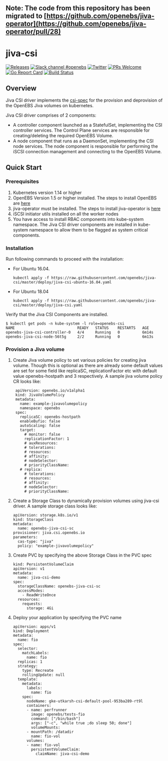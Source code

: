 ## Note: The code from this repository has been migrated to [https://github.com/openebs/jiva-operator](https://github.com/openebs/jiva-operator/pull/28)

# jiva-csi

[![Releases](https://img.shields.io/github/release/openebs/openebs/all.svg?style=flat-square)](https://github.com/openebs/openebs/releases)
[![Slack channel #openebs](https://img.shields.io/badge/slack-openebs-brightgreen.svg?logo=slack)](https://kubernetes.slack.com/messages/openebs)
[![Twitter](https://img.shields.io/twitter/follow/openebs.svg?style=social&label=Follow)](https://twitter.com/intent/follow?screen_name=openebs)
[![PRs Welcome](https://img.shields.io/badge/PRs-welcome-brightgreen.svg?style=flat-square)](https://github.com/openebs/openebs/blob/master/CONTRIBUTING.md)
[![Go Report Card](https://goreportcard.com/badge/github.com/openebs/jiva-csi)](https://goreportcard.com/report/github.com/openebs/jiva-csi)
[![Build Status](https://travis-ci.org/openebs/jiva-csi.svg?branch=master)](https://travis-ci.org/openebs/jiva-csi)

## Overview

Jiva CSI driver implements the [csi-spec](https://github.com/container-storage-interface/spec/blob/master/spec.md) for
the provision and deprovision of the OpenEBS Jiva volumes on kubernetes.

Jiva CSI driver comprises of 2 components:
- A controller component launched as a StatefulSet,
  implementing the CSI controller services. The Control Plane
  services are responsible for creating/deleting the required
  OpenEBS Volume.
- A node component that runs as a DaemonSet,
  implementing the CSI node services. The node component is
  responsible for performing the iSCSI connection management and
  connecting to the OpenEBS Volume.

## Quick Start

### Prerequisites

1. Kubernetes version 1.14 or higher
2. OpenEBS Version 1.5 or higher installed.
   The steps to install OpenEBS are [here](https://docs.openebs.io/docs/next/quickstart.html)
3. jiva-operator must be installed.
   The steps to install jiva-operator is [here](https://github.com/openebs/jiva-operator/blob/master/README.md)
4. iSCSI initiator utils installed on all the worker nodes
5. You have access to install RBAC components into kube-system namespace.
   The Jiva CSI driver components are installed in kube-system
   namespace to allow them to be flagged as system critical components.

### Installation

Run following commands to proceed with the installation:
- For Ubuntu 16.04.
  ```
  kubectl apply -f https://raw.githubusercontent.com/openebs/jiva-csi/master/deploy/jiva-csi-ubuntu-16.04.yaml
  ```

- For Ubuntu 18.04
  ```
  kubectl apply -f https://raw.githubusercontent.com/openebs/jiva-csi/master/deploy/jiva-csi.yaml
  ```

Verify that the Jiva CSI Components are installed.

```
$ kubectl get pods -n kube-system -l role=openebs-csi
NAME                            READY   STATUS    RESTARTS   AGE
openebs-jiva-csi-controller-0   4/4     Running   0          6m14s
openebs-jiva-csi-node-56t5g     2/2     Running   0          6m13s

```

### Provision a Jiva volume

1. Create Jiva volume policy to set various policies for creating
   jiva volume. Though this is optional as there are already some
   default values are set for some field like replicaSC, replicationFactor
   etc with default value openebs-hostpath and 3 respectively.
   A sample jiva volume policy CR looks like:
   ``` 
    apiVersion: openebs.io/v1alpha1
    kind: JivaVolumePolicy
    metadata:
      name: example-jivavolumepolicy
      namespace: openebs
    spec:
      replicaSC: openebs-hostpath
      enableBufio: false
      autoScaling: false
      target:
        # monitor: false
        replicationFactor: 1
        # auxResources:
        # tolerations:
        # resources:
        # affinity:
        # nodeSelector:
        # priorityClassName:
      # replica:
        # tolerations:
        # resources:
        # affinity:
        # nodeSelector:
        # priorityClassName:
    ```
2. Create a Storage Class to dynamically provision volumes
   using jiva-csi driver. A sample storage class looks like:
   ```
   apiVersion: storage.k8s.io/v1
   kind: StorageClass
   metadata:
     name: openebs-jiva-csi-sc
   provisioner: jiva.csi.openebs.io
   parameters:
     cas-type: "jiva"
     policy: "example-jivavolumepolicy"
   ```
2. Create PVC by specifying the above Storage Class in the PVC spec
   ```
   kind: PersistentVolumeClaim
   apiVersion: v1
   metadata:
     name: jiva-csi-demo
   spec:
     storageClassName: openebs-jiva-csi-sc
     accessModes:
       - ReadWriteOnce
     resources:
       requests:
         storage: 4Gi
   ```
4. Deploy your application by specifying the PVC name
   ```
   apiVersion: apps/v1
   kind: Deployment
   metadata:
     name: fio
   spec:
     selector:
       matchLabels:
         name: fio
     replicas: 1
     strategy:
       type: Recreate
       rollingUpdate: null
     template:
       metadata:
         labels:
           name: fio
       spec:
         nodeName: gke-utkarsh-csi-default-pool-953ba289-rt9l
         containers:
         - name: perfrunner
           image: openebs/tests-fio
           command: ["/bin/bash"]
           args: ["-c", "while true ;do sleep 50; done"]
           volumeMounts:
         - mountPath: /datadir
           name: fio-vol
         volumes:
         - name: fio-vol
           persistentVolumeClaim:
             claimName: jiva-csi-demo
   ```
